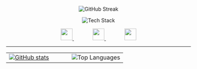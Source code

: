 <p align="center">
  <img src="https://git-hub-streak-stats.vercel.app?user=Chanakanit&theme=transparent&hide_border=true&background=00000000&fire=ff6bcb&ring=00eaff&currStreakNum=d4e4ff&currStreakLabel=00eaff&sideNums=d4e4ff&sideLabels=d4e4ff" alt="GitHub Streak">
</p>

<p align="center">
  <img src="https://skillicons.dev/icons?i=html,css,js,python,mysql" alt="Tech Stack">
</p>

<p align="center">
  <a href="https://www.facebook.com/chanakan.unkhaow.2025" target="_blank">
    <img src="https://raw.githubusercontent.com/danielcranney/readme-generator/main/public/icons/socials/facebook.svg" width="32" height="32" />
  </a>
  &nbsp;&nbsp;&nbsp;&nbsp;&nbsp;&nbsp;&nbsp;&nbsp;&nbsp;&nbsp;&nbsp;&nbsp;
  <a href="https://github.com/Chanakanit" target="_blank">
    <img src="https://raw.githubusercontent.com/danielcranney/readme-generator/main/public/icons/socials/github.svg" width="32" height="32" />
  </a>
  &nbsp;&nbsp;&nbsp;&nbsp;&nbsp;&nbsp;&nbsp;&nbsp;&nbsp;&nbsp;&nbsp;&nbsp;
  <a href="http://www.instagram.com/b.bigo.o" target="_blank">
    <img src="https://raw.githubusercontent.com/danielcranney/readme-generator/main/public/icons/socials/instagram.svg" width="32" height="32" />
  </a>
</p>

---


<table align="center">
  <tr>
    <td>
      <a href="http://www.github.com/Chanakanit">
        <img src="https://github-readme-stats.vercel.app/api?username=Chanakanit&show_icons=true&hide=stars,&count_private=true&title_color=84cc16&text_color=ffffff&icon_color=f97316&bg_color=1c1917&hide_border=true" alt="GitHub stats" />
      </a>
    </td>
    <td width="30px"></td> <!-- กำหนดช่องว่างตรงนี้ -->
    <td>
      <img src="https://github-readme-stats.vercel.app/api/top-langs/?username=Chanakanit&langs_count=10&title_color=84cc16&text_color=ffffff&icon_color=f97316&bg_color=1c1917&hide_border=true&locale=en&custom_title=Top%20Languages" alt="Top Languages" />
    </td>
  </tr>
</table>




